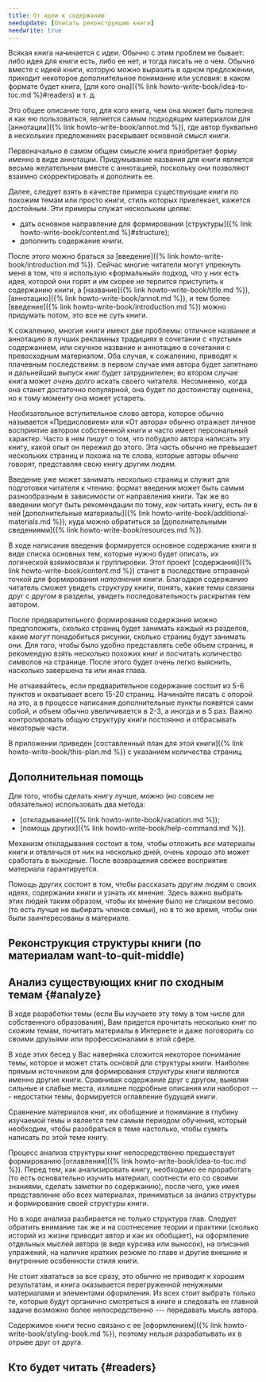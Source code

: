 ```yaml
---
title: От идеи к содержанию
needupdate: [Описать реконструкцию книги]
needwrite: true
---
```


Всякая книга начинается с идеи.  Обычно с этим проблем не бывает: либо
идея для книги есть, либо ее нет, и тогда писать не о чем.  Обычно
вместе с идеей книги, которую можно выразить в одном предложении,
приходит некоторое дополнительное понимание или условия: в каком
формате будет книга, [для кого она]({% link
howto-write-book/idea-to-toc.md %}#readers) и т. д.

Это общее описание того, для кого книга, чем она может быть полезна и
как ею пользоваться, является самым подходящим материалом для
[аннотации]({% link howto-write-book/annot.md %}), где автор буквально
в нескольких предложениях раскрывает основной смысл книги.

Первоначально в самом общем смысле книга приобретает форму именно в
виде аннотации.  Придумывание названия для книги является весьма
желательным вместе с аннотацией, поскольку они позволяют взаимно
скорректировать и дополнить ее.

Далее, следует взять в качестве примера существующие книги по похожим
темам или просто книги, стиль которых привлекает, кажется достойным.
Эти примеры служат нескольким целям:
- дать основное направление для формирования [структуры]({% link
  howto-write-book/content.md %}#structure);
- дополнить содержание книги.

После этого можно браться за [введение]({% link
howto-write-book/introduction.md %}).  Сейчас многие читатели могут
упрекнуть меня в том, что я использую «формальный» подход, что у них
есть идея, которой они горят и им скорее не терпится приступить к
содержанию книги, а [название]({% link howto-write-book/title.md %}),
[аннотацию]({% link howto-write-book/annot.md %}), и тем более
[введение]({% link howto-write-book/introduction.md %}) можно
придумать потом, это все не суть книги.

<a name="bad-annot-or-content"></a>
К сожалению, многие книги имеют две проблемы: отличное название и
аннотацию в лучших рекламных традициях в сочетании с «пустым»
содержанием, или скучное название и аннотацию в сочетании с
превосходным материалом.  Оба случая, к сожалению, приводят к
плачевным последствиям: в первом случае имя автора будет запятнано и
дальнейший выпуск книг будет затруднителен; во втором случае книга
может *очень долго* искать своего читателя.  Несомненно, когда она
станет достаточно популярной, она будет по достоинству оценена, но к
тому моменту она может устареть.

Необязательное вступительное слово автора, которое обычно называется
«Предисловием» или «От автора» обычно отражает личное восприятие
автором собственной книги и часто имеет персональный характер.  Часто
в нем пишут о том, что побудило автора написать эту книгу, какой опыт
он пережил до этого.  Эта часть обычно не превышает нескольких страниц
и похожа на те слова, которые авторы обычно говорят, представляя свою
книгу другим людям.

Введение уже может занимать несколько страниц и служит для подготовки
читателя к чтению: формат введения может быть самым разнообразным в
зависимости от направления книги.  Так же во введении могут быть
рекомендации по тому, *как* читать книгу, есть ли в ней
[дополнительные материалы]({% link
howto-write-book/additional-materials.md %}), куда можно обратиться за
[дополнительными сведениями]({% link howto-write-book/resources.md
%}).

В ходе написания введения формируется основное содержание книги в виде
списка основных тем, которые нужно будет описать, их логической
взяимосвязи и группировки.  Этот проект [содержания]({% link
howto-write-book/content.md %}) станет в последствие отправной точкой
для формирования *наполнения* книги.  Благодаря содержанию читатель
сможет увидеть структуру книги, понять, какие темы связаны друг с
другом в разделы, увидеть последовательность раскрытия тем автором.

После предварительного формирования содержания можно предположить,
сколько страниц будет занимать каждый из разделов, какие *могут*
понадобиться рисунки, сколько страниц будут занимать они.  Для того,
чтобы было удобно представлять себе объем страниц, я рекомендую взять
несколько похожих книг и посчитать количество символов на странице.
После этого будет очень легко выяснить, насколько завершена та или
иная глава.

Не отчаивайтесь, если предварительное содержание состоит из 5-6
пунктов и охватывает всего 15-20 страниц.  Начинайте писать с опорой
на это, а в процессе написания дополнительные пункты появятся сами
собой, и объем обычно увеличивается в 2-3, а иногда и в 5 раз.  Важно
контролировать общую структуру книги постоянно и отбрасывать некоторые
части.

В приложении приведен [составленный план для этой книги]({% link
howto-write-book/this-plan.md %}) с указанием количества страниц.

## Дополнительная помощь

Для того, чтобы сделать книгу лучше, *можно* (но совсем не
обязательно) использовать два метода:
- [откладывание]({% link howto-write-book/vacation.md %});
- [помощь других]({% link howto-write-book/help-command.md %}).

Механизм откладывания состоит в том, чтобы отложить *все* материалы
книги и отвлечься от них на несколько дней, очень хорошо это может
сработать в выходные.  После возвращения свежее восприятие материала
гарантируется.

Помощь других состоит в том, чтобы рассказать другим людям о своих
идеях, содержании книги и узнать их мнение.  Здесь важно выбрать этих
людей таким образом, чтобы их мнение было не слишком весомо (то есть
лучше не выбирать членов семьи), но в то же время, чтобы они были
заинтересованы в материале.

## Реконструкция структуры книги (по материалам want-to-quit-middle)

## Анализ существующих книг по сходным темам {#analyze}

В ходе разработки темы (если Вы изучаете эту тему в том числе для
собственного образования), Вам придется прочитать несколько книг по
схожим темам, почитать материалы в Интернете и даже поговорить со
своими друзьями или профессионалами в этой сфере.

В ходе этих бесед у Вас наверняка сложится некоторое понимание темы,
которое и может стать основой для структуры книги.  Наиболее прямым
источником для формирования структуры книги являются именно другие
книги.  Сравнивая содержание друг с другом, выявляя сильные и слабые
места, излишне подробные описания или наоборот --- недостатки темы,
формируется оглавление будущей книги.

Сравнение материалов книг, их обобщение и понимание в глубину
изучаемой темы и является тем самым периодом обучения, который
необходим, чтобы разобраться в теме настолько, чтобы суметь написать
по этой теме книгу.

Процесс анализа структуры книг непосредственно предшествует
формированию [оглавления]({% link howto-write-book/idea-to-toc.md %}).
Перед тем, как анализировать книгу, необходимо ее проработать (то есть
основательно изучить материал, соотнести его со своими знаниями,
сделать заметки по содержанию), после чего, уже имея представление обо
всех материалах, приниматься за анализ структуры и формирование своей
структуры книги.

Но в ходе анализа разбирается не только структура глав.  Следует
обратить внимание так же и на соотнесение теории и практики (сколько
историй из жизни приводит автор и как их обобщает), на оформление
отдельных мыслей автора (в виде курсива или выносок), на описания
упражений, на наличие кратких резюме по главе и другие внешние и
внутренние особенности стиля книги.

Не стоит хвататься за все сразу, это обычно не приводит к хорошим
результатам, и книга оказывается перегруженной ненужными материалами и
элементами оформления.  Из всех стоит выбрать только те, которые будут
органично смотреться в книге и следовать ее главной задаче возможно
более непосредственно --- передавать мысль автора.

Содержимое книги тесно связано с ее [оформлением]({% link
howto-write-book/styling-book.md %}), поэтому нельзя разрабатывать их
в отрыве друг от друга.

## Кто будет читать {#readers}
